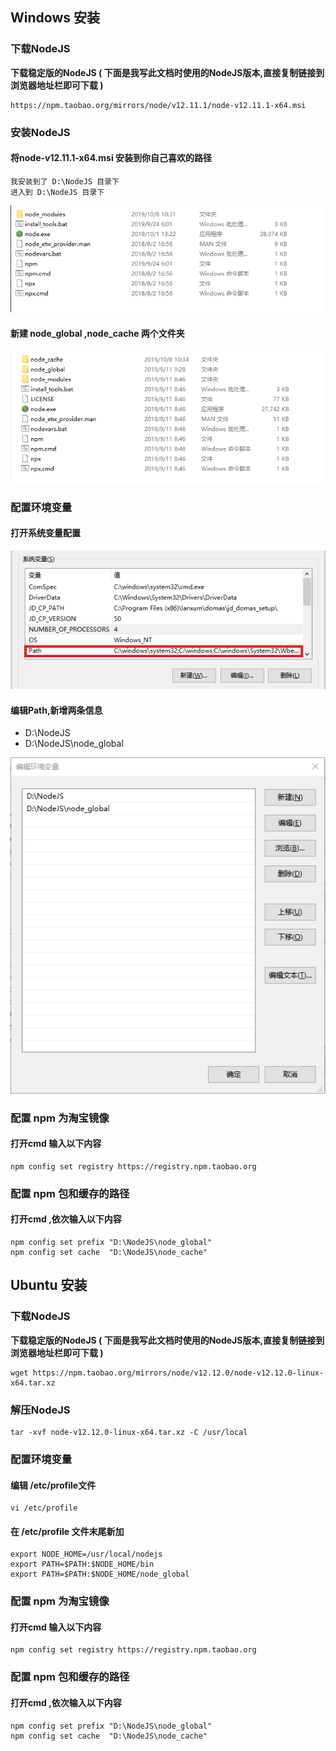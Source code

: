 ## Windows 安装



### 下载NodeJS

**下载稳定版的NodeJS ( 下面是我写此文档时使用的NodeJS版本,直接复制链接到浏览器地址栏即可下载 )**

```shell
https://npm.taobao.org/mirrors/node/v12.11.1/node-v12.11.1-x64.msi 
```



### 安装NodeJS 

#### 将node-v12.11.1-x64.msi 安装到你自己喜欢的路径

```shell
我安装到了 D:\NodeJS 目录下
进入到 D:\NodeJS 目录下
```

![1570502337195](./images/1.png)

#### 新建 node_global ,node_cache 两个文件夹

![1570502612631](./images/2.png)



### 配置环境变量

#### 打开系统变量配置

![1570502810903](./images/3.png)

#### 编辑Path,新增两条信息

- D:\NodeJS
- D:\NodeJS\node_global

![1570503113576](./images/4.png)



### 配置 npm 为淘宝镜像

#### 打开cmd 输入以下内容

```shell
npm config set registry https://registry.npm.taobao.org
```



### 配置 npm 包和缓存的路径

#### 打开cmd ,依次输入以下内容

```
npm config set prefix "D:\NodeJS\node_global"
npm config set cache  "D:\NodeJS\node_cache"
```



## Ubuntu 安装



### 下载NodeJS

**下载稳定版的NodeJS ( 下面是我写此文档时使用的NodeJS版本,直接复制链接到浏览器地址栏即可下载 )**

```shell
wget https://npm.taobao.org/mirrors/node/v12.12.0/node-v12.12.0-linux-x64.tar.xz
```



### 解压NodeJS

```shell
tar -xvf node-v12.12.0-linux-x64.tar.xz -C /usr/local
```



### 配置环境变量



#### 编辑 /etc/profile文件

```shell
vi /etc/profile
```



#### 在 /etc/profile 文件末尾新加

```shell
export NODE_HOME=/usr/local/nodejs
export PATH=$PATH:$NODE_HOME/bin
export PATH=$PATH:$NODE_HOME/node_global
```



### 配置 npm 为淘宝镜像

#### 打开cmd 输入以下内容

```shell
npm config set registry https://registry.npm.taobao.org
```



### 配置 npm 包和缓存的路径

#### 打开cmd ,依次输入以下内容

```
npm config set prefix "D:\NodeJS\node_global"
npm config set cache  "D:\NodeJS\node_cache"
```